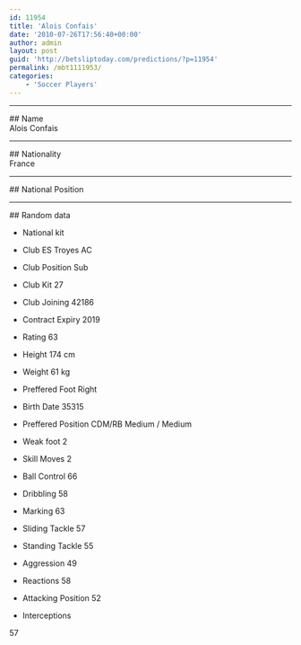 ```yaml
---
id: 11954
title: 'Alois Confais'
date: '2010-07-26T17:56:40+00:00'
author: admin
layout: post
guid: 'http://betsliptoday.com/predictions/?p=11954'
permalink: /mbt1111953/
categories:
    - 'Soccer Players'
---
```


- - - - - -

\## Name  
 Alois Confais

- - - - - -

\## Nationality  
 France

- - - - - -

\## National Position

- - - - - -

\## Random data

- National kit
- Club
 ES Troyes AC

- Club Position
 Sub

- Club Kit
 27

- Club Joining
 42186

- Contract Expiry
 2019

- Rating
 63

- Height
 174 cm

- Weight
 61 kg

- Preffered Foot
 Right

- Birth Date
 35315

- Preffered Position
 CDM/RB Medium / Medium

- Weak foot
 2

- Skill Moves
 2

- Ball Control
 66

- Dribbling
 58

- Marking
 63

- Sliding Tackle
 57

- Standing Tackle
 55

- Aggression
 49

- Reactions
 58

- Attacking Position
 52

- Interceptions

 57